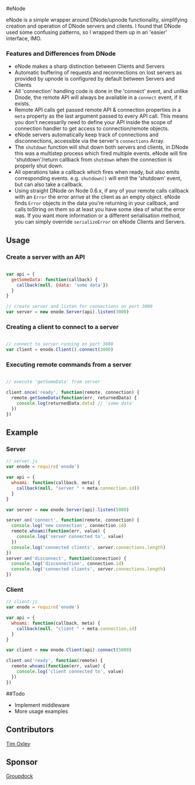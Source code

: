 #eNode

eNode is a simple wrapper around DNode/upnode functionality, simplifying 
creation and operation of DNode servers and clients. I found that DNode
used some confusing patterns, so I wrapped them up in an 'easier'
interface, IMO.

### Features and Differences from DNode

* eNode makes a sharp distinction between Clients and Servers
* Automatic buffering of requests and reconnections on lost servers as provided
  by upnode is configured by default between Servers and Clients
* All 'connection' handling code is done in the 'connect' event, and
  unlike Dnode, the remote API will always be available in a `connect` event, 
  if it exists.
* Remote API calls get passed remote API & connection properties in a `meta` property 
  as the last argument passed to every API call. This means you don't necessarily need to
  define your API inside the scope of connection handler to get access to
  connection/remote objects.
* eNode servers automatically keep track of connections and disconnections, 
  accessible via the server's `connections` Array.
* The `shutdown` function will shut down both servers and clients, in
  DNode this was a multistep process which fired multiple events. eNode
  will fire 'shutdown'/return callback from `shutdown` when the connection
  is properly shut down.
* All operations take a callback which fires when ready, but also emits
  corresponding events. e.g. `shutdown()` will emit the 'shutdown' event,
  but can also take a callback.
* Using straight DNode on Node 0.6.x, if any of your remote calls callback with an `Error`
  the error arrive at the client as an empty object. eNode finds `Error`
  objects in the data you're returning in your callback, and calls
  toString on them so at least you have some idea of what the error was.
  If you want more information or a different serialisation method, you
  can simply override `serializeError` on eNode Clients and Servers.

## Usage

### Create a server with an API

```javascript

var api = {
  getSomeData: function(callback) {
    callback(null, {data: 'some data'})
  }
}

// create server and listen for connections on port 3000
var server = new enode.Server(api).listen(3000) 

```

### Creating a client to connect to a server

```javascript

// connect to server running on port 3000
var client = enode.Client().connect(3000)

```

### Executing remote commands from a server

```javascript

// execute 'getSomeData' from server

client.once('ready', function(remote, connection) {
  remote.getSomeData(function(err, returnedData) {
    console.log(returnedData.data) // 'some data'
  })
})


```

## Example

### Server

```javascript
// server.js
var enode = require('enode')

var api = {
  whoami: function(callback, meta) {
    callback(null, "server " + meta.connection.id))
  }
}

var server = new enode.Server(api).listen(5000)

server.on('connect', function(remote, connection) {
  console.log('new connection', connection.id)
  remote.whoami(function(err, value) {
    console.log('server connected to', value)
  })
  console.log('connected clients', server.connections.length)
})
server.on('disconnect', function(connection) {
  console.log('disconnection', connection.id)
  console.log('connected clients', server.connections.length)
})

```

### Client

```javascript
// client.js
var enode = require('enode')

var api = {
  whoami: function(callback, meta) {
    callback(null, "client " + meta.connection.id)
  }
}

var client = new enode.Client(api).connect(5000)

client.on('ready', function(remote) {
  remote.whoami(function(err, value) {
    console.log('client connected to', value)
  })
})

```

##Todo

* Implement middleware
* More usage examples

## Contributors

[Tim Oxley](https://github/com/timoxley)

## Sponsor

[Groupdock](https://github.com/groupdock/) 
